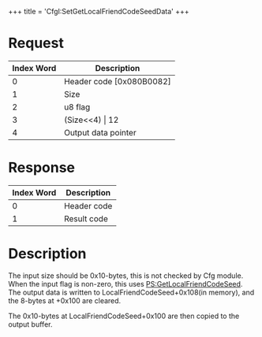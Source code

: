 +++
title = 'CfgI:SetGetLocalFriendCodeSeedData'
+++

# Request

| Index Word | Description                |
|------------|----------------------------|
| 0          | Header code \[0x080B0082\] |
| 1          | Size                       |
| 2          | u8 flag                    |
| 3          | (Size\<\<4) \| 12          |
| 4          | Output data pointer        |

# Response

| Index Word | Description |
|------------|-------------|
| 0          | Header code |
| 1          | Result code |

# Description

The input size should be 0x10-bytes, this is not checked by Cfg module.
When the input flag is non-zero, this uses
[PS:GetLocalFriendCodeSeed](Process_Services "wikilink"). The output
data is written to LocalFriendCodeSeed+0x108(in memory), and the 8-bytes
at +0x100 are cleared.

The 0x10-bytes at LocalFriendCodeSeed+0x100 are then copied to the
output buffer.

